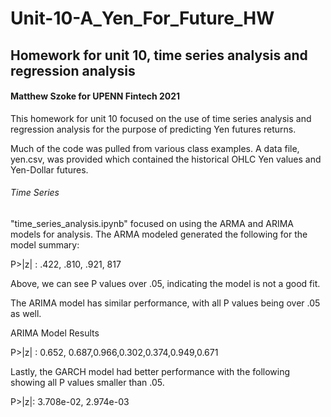 # Unit-10-A_Yen_For_Future_HW
Homework for unit 10, time series analysis and regression analysis
----------------------------------------------------------------------
#### Matthew Szoke for UPENN Fintech 2021

This homework for unit 10 focused on the use of time series analysis and regression analysis for the purpose of predicting Yen futures returns.

Much of the code was pulled from various class examples.  A data file, yen.csv, was provided which contained the historical OHLC Yen values and Yen-Dollar futures.

###### Time Series

"time_series_analysis.ipynb" focused on using the ARMA and ARIMA models for analysis.  The ARMA modeled generated the following for the model summary:

P>|z| : .422, .810, .921, 817


Above, we can see P values over .05, indicating the model is not a good fit.

The ARIMA model has similar performance, with all P values being over .05 as well.

ARIMA Model Results

P>|z| : 0.652, 0.687,0.966,0.302,0.374,0.949,0.671


Lastly, the GARCH model had better performance with the following showing all P values smaller than .05.

P>|z|: 3.708e-02, 2.974e-03


